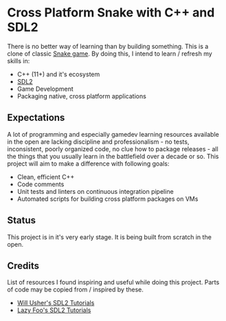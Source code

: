 # Cross Platform Snake with C++ and SDL2

There is no better way of learning than by building something. This is a clone
of classic [Snake game](https://en.wikipedia.org/wiki/Snake_(video_game)). By
doing this, I intend to learn / refresh my skills in:

- C++ (11+) and it's ecosystem
- [SDL2](http://libsdl.org/)
- Game Development
- Packaging native, cross platform applications

## Expectations

A lot of programming and especially gamedev learning resources available in the
open are lacking discipline and professionalism - no tests, inconsistent,
poorly organized code, no clue how to package releases - all the things that
you usually learn in the battlefield over a decade or so. This project will aim
to make a difference with following goals:

- Clean, efficient C++
- Code comments
- Unit tests and linters on continuous integration pipeline
- Automated scripts for building cross platform packages on VMs

## Status

This project is in it's very early stage. It is being built from scratch in the
open.


## Credits

List of resources I found inspiring and useful while doing this project. Parts
of code may be copied from / inspired by these.

- [Will Usher's SDL2 Tutorials](http://www.willusher.io/pages/sdl2/)
- [Lazy Foo's SDL2 Tutorials](http://lazyfoo.net/tutorials/SDL/)
